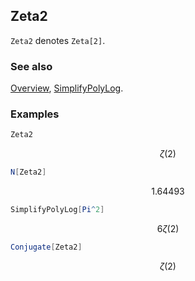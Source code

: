 ## Zeta2

`Zeta2` denotes `Zeta[2]`.

### See also

[Overview](Extra/FeynCalc.md), [SimplifyPolyLog](SimplifyPolyLog.md).

### Examples

```mathematica
Zeta2
```

$$\zeta (2)$$

```mathematica
N[Zeta2]
```

$$1.64493$$

```mathematica
SimplifyPolyLog[Pi^2]
```

$$6 \zeta (2)$$

```mathematica
Conjugate[Zeta2]
```

$$\zeta (2)$$